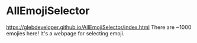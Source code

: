 # AllEmojiSelector
https://glebdeveloper.github.io/AllEmojiSelector/index.html
There are ~1000 emojies here!
It's a webpage for selecting emoji.
